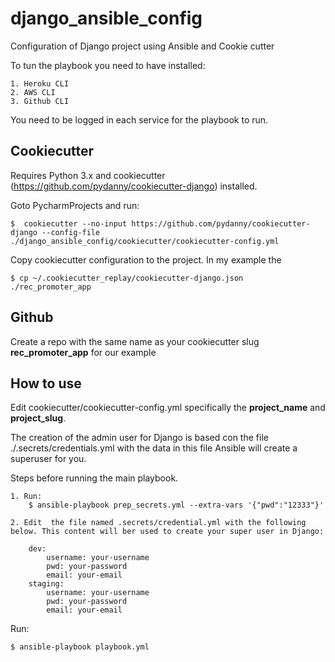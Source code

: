 # django_ansible_config

Configuration of Django project using Ansible and Cookie cutter

To tun the playbook you need to have installed:

    1. Heroku CLI
    2. AWS CLI
    3. Github CLI

You need to be logged in each service for the playbook to run.



## Cookiecutter

Requires Python 3.x and cookiecutter (https://github.com/pydanny/cookiecutter-django) installed.

Goto PycharmProjects and run:

    $  cookiecutter --no-input https://github.com/pydanny/cookiecutter-django --config-file ./django_ansible_config/cookiecutter/cookiecutter-config.yml
    
Copy cookiecutter configuration to the project. In my example the 

    $ cp ~/.cookiecutter_replay/cookiecutter-django.json ./rec_promoter_app
    
## Github

Create a repo with the same name as your cookiecutter slug **rec_promoter_app** for our example


## How to use

Edit cookiecutter/cookiecutter-config.yml specifically the **project_name** and
**project_slug**.

The creation of the admin user for Django is based con the file ./.secrets/credentials.yml with the data in this file
Ansible will create a superuser for you.

Steps before running the main playbook. 

    1. Run:
        $ ansible-playbook prep_secrets.yml --extra-vars '{"pwd":"12333"}'

    2. Edit  the file named .secrets/credential.yml with the following below. This content will ber used to create your super user in Django:

        dev:
            username: your-username
            pwd: your-password
            email: your-email
        staging:
            username: your-username
            pwd: your-password
            email: your-email

Run:

    $ ansible-playbook playbook.yml




    
